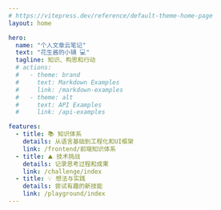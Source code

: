 ```yaml
---
# https://vitepress.dev/reference/default-theme-home-page
layout: home

hero:
  name: "个人文章云笔记"
  text: "花生酱的小铺 💻"
  tagline: 知识、构思和行动
  # actions:
  #   - theme: brand
  #     text: Markdown Examples
  #     link: /markdown-examples
  #   - theme: alt
  #     text: API Examples
  #     link: /api-examples

features:
  - title: 📚 知识体系
    details: 从语言基础到工程化和UI框架
    link: /frontend/前端知识体系
  - title: ⛰ 技术挑战
    details: 记录思考过程和成果
    link: /challenge/index
  - title: 💡 想法与实践
    details: 尝试有趣的新技能
    link: /playground/index
---
```

